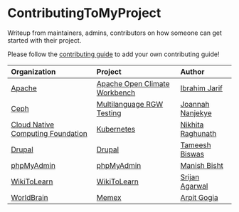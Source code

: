 # ContributingToMyProject

Writeup from maintainers, admins, contributors on how someone can get started with their project.

Please follow the [contributing guide](CONTRIBUTING.md) to add your own contributing guide!

| Organization  | Project   | Author |
|:--------------|:----------|:-------|
| [Apache](http://www.apache.org/) | [Apache Open Climate Workbench](writeups/Apache_OCW_IbrahimJarif.md) | [Ibrahim Jarif](https://github.com/jarifibrahim) |
| [Ceph](http://ceph.com/) | [Multilanguage RGW Testing](writeups/Ceph_Multilaguage-RGW-Testing_JoannahNanjekye.md) | [Joannah Nanjekye](https://github.com/nanjekyejoannah) |
| [Cloud Native Computing Foundation](https://www.cncf.io/) | [Kubernetes](writeups/CNCF_Kubernetes_NikhitaRaghunath.md) | [Nikhita Raghunath](https://github.com/nikhita) |
| [Drupal](https://www.drupal.org/) | [Drupal](writeups/Drupal_Drupal_TameeshB.md) | [Tameesh Biswas](https://github.com/tameeshb) |
| [phpMyAdmin](https://www.phpmyadmin.net/) | [phpMyAdmin](writeups/phpmyadmin_phpmyadmin_manishbisht.md) | [Manish Bisht](https://github.com/manishbisht) |
| [WikiToLearn](https://www.wikitolearn.org/) | [WikiToLearn](writeups/ContributingToWikiToLearn_SrijanAgarwal.md) | [Srijan Agarwal](https://www.github.com/srijancse) | 
| [WorldBrain](https://worldbrain.io/) | [Memex](writeups/worldbrain_memex_arpitgogia.md) | [Arpit Gogia](https://github.com/arpitgogia) |
